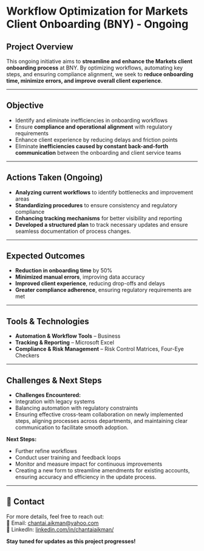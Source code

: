 # Workflow Optimization for Markets Client Onboarding (BNY) - Ongoing  

## Project Overview  
This ongoing initiative aims to **streamline and enhance the Markets client onboarding process** at BNY. By optimizing workflows, automating key steps, and ensuring compliance alignment, we seek to **reduce onboarding time, minimize errors, and improve overall client experience**.  

---

## Objective  
- Identify and eliminate inefficiencies in onboarding workflows
- Ensure **compliance and operational alignment** with regulatory requirements
- Enhance client experience by reducing delays and friction points
- Eliminate **inefficiencies caused by constant back-and-forth communication** between the onboarding and client service teams

---

## Actions Taken (Ongoing)  
- **Analyzing current workflows** to identify bottlenecks and improvement areas  
- **Standardizing procedures** to ensure consistency and regulatory compliance  
- **Enhancing tracking mechanisms** for better visibility and reporting
- **Developed a structured plan** to track necessary updates and ensure seamless documentation of process changes.

---

## Expected Outcomes  
- **Reduction in onboarding time** by 50% 
- **Minimized manual errors**, improving data accuracy
- **Improved client experience**, reducing drop-offs and delays  
- **Greater compliance adherence**, ensuring regulatory requirements are met  

---

## Tools & Technologies  
- **Automation & Workflow Tools** – Business
- **Tracking & Reporting** – Microsoft Excel
- **Compliance & Risk Management** – Risk Control Matrices, Four-Eye Checkers

---

## Challenges & Next Steps  
- **Challenges Encountered:**  
- Integration with legacy systems  
- Balancing automation with regulatory constraints
- Ensuring effective cross-team collaboration on newly implemented steps, aligning processes across departments, and maintaining clear communication to facilitate smooth adoption.

**Next Steps:**  
- Further refine workflows  
- Conduct user training and feedback loops  
- Monitor and measure impact for continuous improvements
- Creating a new form to streamline amendments for existing accounts, ensuring accuracy and efficiency in the update process.

---

## 📧 Contact  
For more details, feel free to reach out:  
📩 Email: [chantai.aikman@yahoo.com](mailto:your.email@example.com)  
🔗 LinkedIn: [linkedin.com/in/chantaiaikman/](https://linkedin.com/in/yourname)

**Stay tuned for updates as this project progresses!**  
